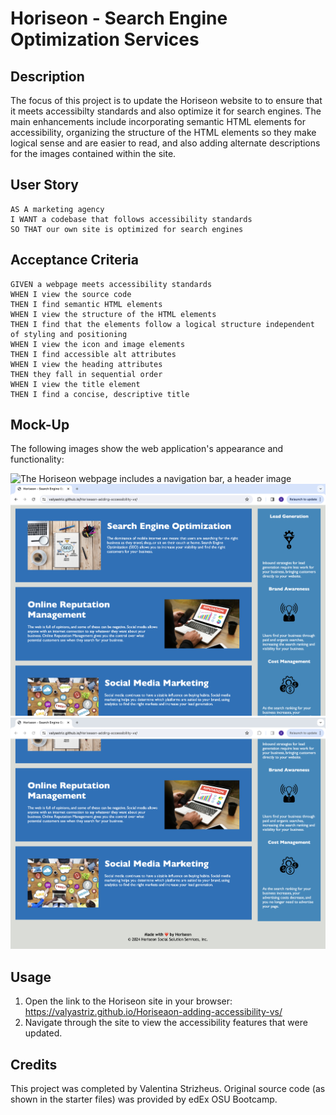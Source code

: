 # Horiseon - Search Engine Optimization Services

## Description
The focus of this project is to update the Horiseon website to to ensure that it meets accessibilty standards and also optimize it for search engines. The main enhancements include incorporating semantic HTML elements for accessibility, organizing the structure of the HTML elements so they make logical sense and are easier to read, and also adding alternate descriptions for the images contained within the site. 

## User Story

```
AS A marketing agency
I WANT a codebase that follows accessibility standards
SO THAT our own site is optimized for search engines
```

## Acceptance Criteria

```
GIVEN a webpage meets accessibility standards
WHEN I view the source code
THEN I find semantic HTML elements
WHEN I view the structure of the HTML elements
THEN I find that the elements follow a logical structure independent of styling and positioning
WHEN I view the icon and image elements
THEN I find accessible alt attributes
WHEN I view the heading attributes
THEN they fall in sequential order
WHEN I view the title element
THEN I find a concise, descriptive title
```
## Mock-Up

The following images show the web application's appearance and functionality:

![The Horiseon webpage includes a navigation bar, a header image](./assets/images/horiseon-live-snip1.png)
![Middle of the Horizeon wepage includes cards with text and images at the bottom of the page.](./assets/images/horiseon-live-snip2.png)
![Footer of the Horiseon webpage ](./assets/images/horiseon-live-snip3.png)

## Usage
1. Open the link to the Horiseon site in your browser: https://valyastriz.github.io/Horiseaon-adding-accessibility-vs/
2. Navigate through the site to view the accessibility features that were updated.

## Credits

This project was completed by Valentina Strizheus.
Original source code (as shown in the starter files) was provided by edEx OSU Bootcamp.
